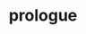 ---
layout: playlist
title: prologue
section: College
embed: '<iframe style="width: 19vw; float: right;" src="https://open.spotify.com/embed/playlist/1uw4EgGOBNpDCj4Maj3xqh" width="300" height="380" frameborder="0" allowtransparency="true" allow="encrypted-media"></iframe>'
story: senior summer
order: 19
---